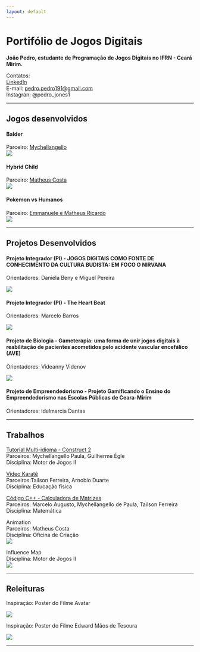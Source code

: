 ```yaml
---
layout: default
---
```

# Portifólio de Jogos Digitais  

__João Pedro, estudante de Programação de Jogos Digitais no IFRN - Ceará Mirim.__ 

Contatos:  
[LinkedIn](https://www.linkedin.com/in/jo%C3%A3o-pedro-85441294/)  
E-mail: pedro.pedro191@gmail.com  
Instagran: @pedro_jones1  
***

## Jogos desenvolvidos

#### Balder  
Parceiro: [Mychellangello](https://mychellangello.github.io/)  
[![](Balder.png)](https://bixcoito.github.io/Balder/)

#### Hybrid Child  
Parceiro: [Matheus Costa](https://mychellangello.github.io/)  
[![](HC.png)](https://maathps.github.io/HC/)

#### Pokemon vs Humanos  
Parceiro: [Emmanuele e Matheus Ricardo](https://mychellangello.github.io/)  
[![](Pokemon.png)](https://bixcoito.github.io/Pokemon/)  
***

## Projetos Desenvolvidos

#### Projeto Integrador (PI) - JOGOS DIGITAIS COMO FONTE DE CONHECIMENTO DA CULTURA BUDISTA: EM FOCO O NIRVANA
Orientadores: Daniela Beny e Miguel Pereira

[![](ban.png)](https://drive.google.com/open?id=0ByTqdVG3Df99LVRmdm84aVJxa1h6TTBXWTJFM2V0bWJBc2Nz)

#### Projeto Integrador (PI) - The Heart Beat
Orientadores: Marcelo Barros

[![](THB.png)](https://bixcoito.github.io/TheHeartBeat/)

#### Projeto de Biologia - Gameterapia: uma forma de unir jogos digitais à reabilitação de pacientes acometidos pelo acidente vascular encefálico (AVE)
Orientadores: Videanny Videnov

[![](FENECIT.png)](http://portal.ifrn.edu.br/campus/ceara-mirim/noticias/estudantes-do-campus-ceara-mirim-sao-premiados-em-feira-regional-de-ciencia-e-tecnologia)

#### Projeto de Empreendedorismo - Projeto Gamificando o Ensino do Empreendedorismo nas Escolas Públicas de Ceara-Mirim
Orientadores: Idelmarcia Dantas
***

## Trabalhos  

[Tutorial Multi-idioma - Construct 2](https://drive.google.com/open?id=1xJXiLN-2qKVClKPrLnmwUOXI1nsXZThe)  
Parceiros: Mychellangello Paula, Guilherme Égle  
Disciplina: Motor de Jogos II

[Video Karatê](https://drive.google.com/open?id=0ByTqdVG3Df99SGhfbUZQNXg2OEk)  
Parceiros:Tailson Ferreira, Arnobio Duarte  
Disciplina: Educação física  

[Código C++ - Calculadora de Matrizes](https://drive.google.com/open?id=1absEUJ6C_xEygQxmqlB-d5spK6Ke3FUe)  
Parceiros: Marcelo Augusto, Mychellangello de Paula, Tailson Ferreira  
Disciplina: Matemática  

Animation  
Parceiros: Matheus Costa  
Disciplina: Oficina de Criação  
![](xuso.gif)  

Influence Map  
Disciplina: Motor de Jogos II  
[![](Influence.jpg)](https://drive.google.com/open?id=1u5F0MLsrunf3Bd5i1-Z7_ZiL-8P2HtQo)
***

## Releituras  

Inspiração: Poster do Filme Avatar  

![](Avatar.jpg)  

Inspiração: Poster do Filme Edward Mãos de Tesoura  

![](Edward.jpg) 
***
